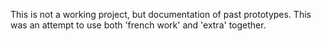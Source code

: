 This is not a working project, but documentation of past prototypes.
This was an attempt to use both 'french work' and 'extra' together.

